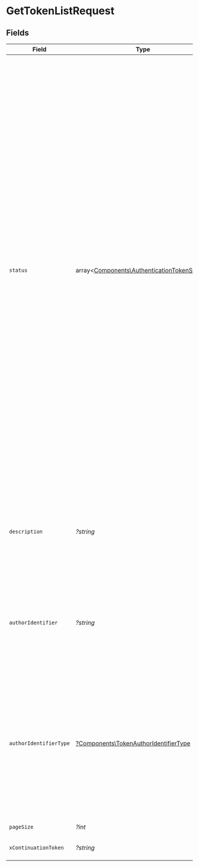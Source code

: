 # GetTokenListRequest


## Fields

| Field                                                                                                                                                                                                                                                                                                                                                                                                                                                                                                                                                                                                                                                                                                                                           | Type                                                                                                                                                                                                                                                                                                                                                                                                                                                                                                                                                                                                                                                                                                                                            | Required                                                                                                                                                                                                                                                                                                                                                                                                                                                                                                                                                                                                                                                                                                                                        | Description                                                                                                                                                                                                                                                                                                                                                                                                                                                                                                                                                                                                                                                                                                                                     |
| ----------------------------------------------------------------------------------------------------------------------------------------------------------------------------------------------------------------------------------------------------------------------------------------------------------------------------------------------------------------------------------------------------------------------------------------------------------------------------------------------------------------------------------------------------------------------------------------------------------------------------------------------------------------------------------------------------------------------------------------------- | ----------------------------------------------------------------------------------------------------------------------------------------------------------------------------------------------------------------------------------------------------------------------------------------------------------------------------------------------------------------------------------------------------------------------------------------------------------------------------------------------------------------------------------------------------------------------------------------------------------------------------------------------------------------------------------------------------------------------------------------------- | ----------------------------------------------------------------------------------------------------------------------------------------------------------------------------------------------------------------------------------------------------------------------------------------------------------------------------------------------------------------------------------------------------------------------------------------------------------------------------------------------------------------------------------------------------------------------------------------------------------------------------------------------------------------------------------------------------------------------------------------------- | ----------------------------------------------------------------------------------------------------------------------------------------------------------------------------------------------------------------------------------------------------------------------------------------------------------------------------------------------------------------------------------------------------------------------------------------------------------------------------------------------------------------------------------------------------------------------------------------------------------------------------------------------------------------------------------------------------------------------------------------------- |
| `status`                                                                                                                                                                                                                                                                                                                                                                                                                                                                                                                                                                                                                                                                                                                                        | array<[Components\AuthenticationTokenStatus](../../Models/Components/AuthenticationTokenStatus.md)>                                                                                                                                                                                                                                                                                                                                                                                                                                                                                                                                                                                                                                             | :heavy_minus_sign:                                                                                                                                                                                                                                                                                                                                                                                                                                                                                                                                                                                                                                                                                                                              | Status tokenów do zwrócenia. W przypadku braku parametru zwracane są wszystkie tokeny. Parametr można przekazać wielokrotnie.<br/>\| Wartość \| Opis \|<br/>\| --- \| --- \|<br/>\| Pending \| Token został utworzony ale jest jeszcze w trakcie aktywacji i nadawania uprawnień. Nie może być jeszcze wykorzystywany do uwierzytelniania. \|<br/>\| Active \| Token jest aktywny i może być wykorzystywany do uwierzytelniania. \|<br/>\| Revoking \| Token jest w trakcie unieważniania. Nie może już być wykorzystywany do uwierzytelniania. \|<br/>\| Revoked \| Token został unieważniony i nie może być wykorzystywany do uwierzytelniania. \|<br/>\| Failed \| Nie udało się aktywować tokena. Należy wygenerować nowy token, obecny nie może być wykorzystywany do uwierzytelniania. \|<br/> |
| `description`                                                                                                                                                                                                                                                                                                                                                                                                                                                                                                                                                                                                                                                                                                                                   | *?string*                                                                                                                                                                                                                                                                                                                                                                                                                                                                                                                                                                                                                                                                                                                                       | :heavy_minus_sign:                                                                                                                                                                                                                                                                                                                                                                                                                                                                                                                                                                                                                                                                                                                              | Umożliwia filtrowanie tokenów po opisie. Wartość parametru jest wyszukiwana w opisie tokena (operacja nie rozróżnia wielkości liter). Należy podać co najmniej 3 znaki.                                                                                                                                                                                                                                                                                                                                                                                                                                                                                                                                                                         |
| `authorIdentifier`                                                                                                                                                                                                                                                                                                                                                                                                                                                                                                                                                                                                                                                                                                                              | *?string*                                                                                                                                                                                                                                                                                                                                                                                                                                                                                                                                                                                                                                                                                                                                       | :heavy_minus_sign:                                                                                                                                                                                                                                                                                                                                                                                                                                                                                                                                                                                                                                                                                                                              | Umożliwia filtrowanie tokenów po ich twórcy. Wartość parametru jest wyszukiwana w identyfikatorze (operacja nie rozróżnia wielkości liter). Należy podać co najmniej 3 znaki.                                                                                                                                                                                                                                                                                                                                                                                                                                                                                                                                                                   |
| `authorIdentifierType`                                                                                                                                                                                                                                                                                                                                                                                                                                                                                                                                                                                                                                                                                                                          | [?Components\TokenAuthorIdentifierType](../../Models/Components/TokenAuthorIdentifierType.md)                                                                                                                                                                                                                                                                                                                                                                                                                                                                                                                                                                                                                                                   | :heavy_minus_sign:                                                                                                                                                                                                                                                                                                                                                                                                                                                                                                                                                                                                                                                                                                                              | Umożliwia filtrowanie tokenów po ich twórcy. Wartość parametru określa typ identyfikatora w którym będzie wyszukiwany ciąg znaków przekazany w parametrze `authorIdentifier`.<br/>\| Wartość \| Opis \|<br/>\| --- \| --- \|<br/>\| Nip \| NIP. \|<br/>\| Pesel \| PESEL. \|<br/>\| Fingerprint \| Odcisk palca certyfikatu. \|<br/>                                                                                                                                                                                                                                                                                                                                                                                                            |
| `pageSize`                                                                                                                                                                                                                                                                                                                                                                                                                                                                                                                                                                                                                                                                                                                                      | *?int*                                                                                                                                                                                                                                                                                                                                                                                                                                                                                                                                                                                                                                                                                                                                          | :heavy_minus_sign:                                                                                                                                                                                                                                                                                                                                                                                                                                                                                                                                                                                                                                                                                                                              | Rozmiar strony wyników.                                                                                                                                                                                                                                                                                                                                                                                                                                                                                                                                                                                                                                                                                                                         |
| `xContinuationToken`                                                                                                                                                                                                                                                                                                                                                                                                                                                                                                                                                                                                                                                                                                                            | *?string*                                                                                                                                                                                                                                                                                                                                                                                                                                                                                                                                                                                                                                                                                                                                       | :heavy_minus_sign:                                                                                                                                                                                                                                                                                                                                                                                                                                                                                                                                                                                                                                                                                                                              | Token służący do pobrania kolejnej strony wyników.                                                                                                                                                                                                                                                                                                                                                                                                                                                                                                                                                                                                                                                                                              |